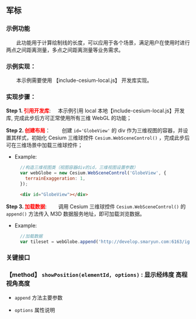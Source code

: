 ## 军标

### 示例功能

&ensp;&ensp;&ensp;&ensp;此功能用于计算绘制线的长度，可以应用于各个场景，满足用户在使用时进行两点之间距离测量，多点之间距离测量等业务需求。

### 示例实现：

&ensp;&ensp;&ensp;&ensp;本示例需要使用 【include-cesium-local.js】 开发库实现。

### 实现步骤：

**Step 1. <font color=red>引用开发库</font>**:
&nbsp;&nbsp;&nbsp;&nbsp;本示例引用 local 本地【include-cesium-local.js】开发库, 完成此步后方可正常使用所有三维 WebGL 的功能；

**Step 2. <font color=red>创建布局</font>**：
&ensp;&ensp;&ensp;&ensp;创建 `id='GlobeView'` 的 div 作为三维视图的容器，并设置其样式，初始化 Cesium 三维球控件 `Cesium.WebSceneControl()` ，完成此步后可在三维场景中加载三维球控件；

- Example:

  ```Javascript
    //构造三维视图类（视图容器div的id，三维视图设置参数）
    var webGlobe = new Cesium.WebSceneControl('GlobeView', {
      terrainExaggeration: 1,
    });
  ```

  ```html
    <div id="GlobeView"></div>
  ```

**Step 3. <font color=red>加载数据</font>**:
&ensp;&ensp;&ensp;&ensp;调用 Cesium 三维球控件 `Cesium.WebSceneControl()` 的 `append()` 方法传入 M3D 数据服务地址，即可加载浏览数据。

- Example:
  ```Javascript
    //加载数据
    var tileset = webGlobe.append('http://develop.smaryun.com:6163/igs/rest/g3d/M3D', {});
  ```

### 关键接口

### 【method】 `showPosition(elementId, options)` : 显示经纬度 高程 视角高度

- `append` 方法主要参数

- `options` 属性说明
